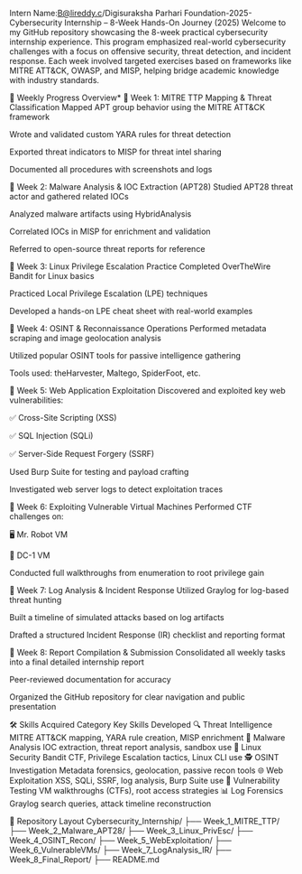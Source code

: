 Intern Name:B@lireddy.c/Digisuraksha Parhari Foundation-2025-Cybersecurity Internship – 8-Week Hands-On Journey (2025)
Welcome to my GitHub repository showcasing the 8-week practical cybersecurity internship experience. This program emphasized real-world cybersecurity challenges with a focus on offensive security, threat detection, and incident response. Each week involved targeted exercises based on frameworks like MITRE ATT&CK, OWASP, and MISP, helping bridge academic knowledge with industry standards.

📆 Weekly Progress Overview*
🔹 Week 1: MITRE TTP Mapping & Threat Classification
Mapped APT group behavior using the MITRE ATT&CK framework

Wrote and validated custom YARA rules for threat detection

Exported threat indicators to MISP for threat intel sharing

Documented all procedures with screenshots and logs

🔹 Week 2: Malware Analysis & IOC Extraction (APT28)
Studied APT28 threat actor and gathered related IOCs

Analyzed malware artifacts using HybridAnalysis

Correlated IOCs in MISP for enrichment and validation

Referred to open-source threat reports for reference

🔹 Week 3: Linux Privilege Escalation Practice
Completed OverTheWire Bandit for Linux basics

Practiced Local Privilege Escalation (LPE) techniques

Developed a hands-on LPE cheat sheet with real-world examples

🔹 Week 4: OSINT & Reconnaissance Operations
Performed metadata scraping and image geolocation analysis

Utilized popular OSINT tools for passive intelligence gathering

Tools used: theHarvester, Maltego, SpiderFoot, etc.

🔹 Week 5: Web Application Exploitation
Discovered and exploited key web vulnerabilities:

✅ Cross-Site Scripting (XSS)

✅ SQL Injection (SQLi)

✅ Server-Side Request Forgery (SSRF)

Used Burp Suite for testing and payload crafting

Investigated web server logs to detect exploitation traces

🔹 Week 6: Exploiting Vulnerable Virtual Machines
Performed CTF challenges on:

🖥️ Mr. Robot VM

🧠 DC-1 VM

Conducted full walkthroughs from enumeration to root privilege gain

🔹 Week 7: Log Analysis & Incident Response
Utilized Graylog for log-based threat hunting

Built a timeline of simulated attacks based on log artifacts

Drafted a structured Incident Response (IR) checklist and reporting format

🔹 Week 8: Report Compilation & Submission
Consolidated all weekly tasks into a final detailed internship report

Peer-reviewed documentation for accuracy

Organized the GitHub repository for clear navigation and public presentation

🛠️ Skills Acquired
Category	Key Skills Developed
🔍 Threat Intelligence	MITRE ATT&CK mapping, YARA rule creation, MISP enrichment
🧬 Malware Analysis	IOC extraction, threat report analysis, sandbox use
🐧 Linux Security	Bandit CTF, Privilege Escalation tactics, Linux CLI use
🕵️ OSINT Investigation	Metadata forensics, geolocation, passive recon tools
🌐 Web Exploitation	XSS, SQLi, SSRF, log analysis, Burp Suite use
🎯 Vulnerability Testing	VM walkthroughs (CTFs), root access strategies
📊 Log Forensics	Graylog search queries, attack timeline reconstruction

📁 Repository Layout
Cybersecurity_Internship/
├── Week_1_MITRE_TTP/
├── Week_2_Malware_APT28/
├── Week_3_Linux_PrivEsc/
├── Week_4_OSINT_Recon/
├── Week_5_WebExploitation/
├── Week_6_VulnerableVMs/
├── Week_7_LogAnalysis_IR/
├── Week_8_Final_Report/
├── README.md
